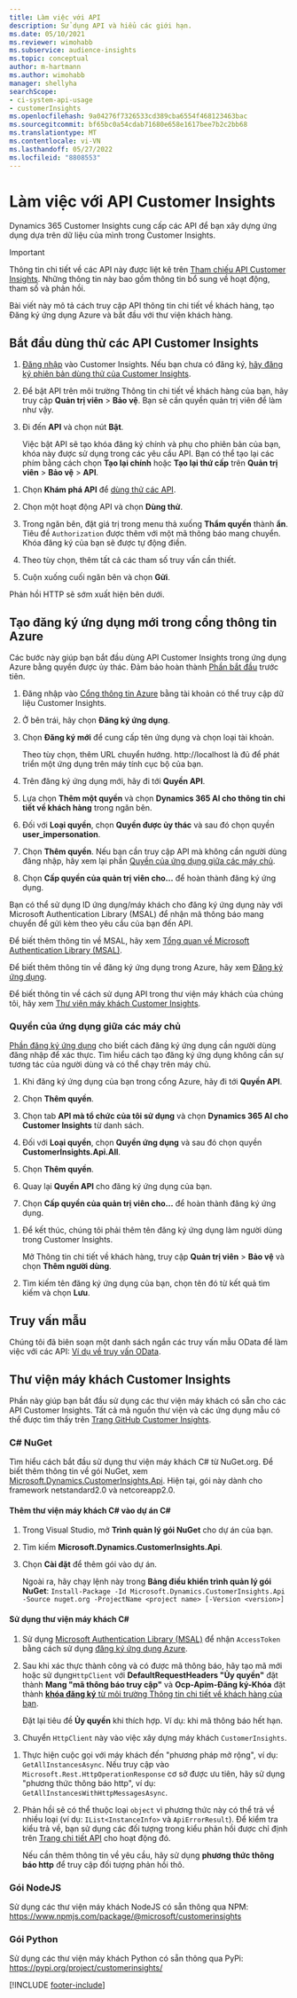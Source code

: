 ```yaml
---
title: Làm việc với API
description: Sử dụng API và hiểu các giới hạn.
ms.date: 05/10/2021
ms.reviewer: wimohabb
ms.subservice: audience-insights
ms.topic: conceptual
author: m-hartmann
ms.author: wimohabb
manager: shellyha
searchScope:
- ci-system-api-usage
- customerInsights
ms.openlocfilehash: 9a04276f7326533cd389cba6554f468123463bac
ms.sourcegitcommit: bf65bc0a54cdab71680e658e1617bee7b2c2bb68
ms.translationtype: MT
ms.contentlocale: vi-VN
ms.lasthandoff: 05/27/2022
ms.locfileid: "8808553"
---
```

# <a name="work-with-customer-insights-apis"></a>Làm việc với API Customer Insights

Dynamics 365 Customer Insights cung cấp các API để bạn xây dựng ứng dụng dựa trên dữ liệu của mình trong Customer Insights.

> [!IMPORTANT]
> Thông tin chi tiết về các API này được liệt kê trên [Tham chiếu API Customer Insights](https://developer.ci.ai.dynamics.com/api-details#api=CustomerInsights). Những thông tin này bao gồm thông tin bổ sung về hoạt động, tham số và phản hồi.

Bài viết này mô tả cách truy cập API thông tin chi tiết về khách hàng, tạo Đăng ký ứng dụng Azure và bắt đầu với thư viện khách hàng.

## <a name="get-started-trying-the-customer-insights-apis"></a>Bắt đầu dùng thử các API Customer Insights

1. [Đăng nhập](https://home.ci.ai.dynamics.com) vào Customer Insights. Nếu bạn chưa có đăng ký, [hãy đăng ký phiên bản dùng thử của Customer Insights](https://aka.ms/tryci).

1. Để bật API trên môi trường Thông tin chi tiết về khách hàng của bạn, hãy truy cập **Quản trị viên** > **Bảo vệ**. Bạn sẽ cần quyền quản trị viên để làm như vậy.

1. Đi đến **API** và chọn nút **Bật**.    
 
   Việc bật API sẽ tạo khóa đăng ký chính và phụ cho phiên bản của bạn, khóa này được sử dụng trong các yêu cầu API. Bạn có thể tạo lại các phím bằng cách chọn **Tạo lại chính** hoặc **Tạo lại thứ cấp** trên **Quản trị viên** > **Bảo vệ** > **API**.

<!--  :::image type="content" source="media/enable-apis.gif" alt-text="Enable Customer Insights APIs."::: -->

1. Chọn **Khám phá API** để [dùng thử các API](https://developer.ci.ai.dynamics.com/api-details#api=CustomerInsights&operation=Get-all-instances).

1. Chọn một hoạt động API và chọn **Dùng thử**.

1. Trong ngăn bên, đặt giá trị trong menu thả xuống **Thẩm quyền** thành **ẩn**. Tiêu đề `Authorization` được thêm với một mã thông báo mang chuyển. Khóa đăng ký của bạn sẽ được tự động điền.
  
1. Theo tùy chọn, thêm tất cả các tham số truy vấn cần thiết.

1. Cuộn xuống cuối ngăn bên và chọn **Gửi**.

Phản hồi HTTP sẽ sớm xuất hiện bên dưới.

<!--   :::image type="content" source="media/try-apis.gif" alt-text="How to test the APIs."::: -->

## <a name="create-a-new-app-registration-in-the-azure-portal"></a>Tạo đăng ký ứng dụng mới trong cổng thông tin Azure

Các bước này giúp bạn bắt đầu dùng API Customer Insights trong ứng dụng Azure bằng quyền được ủy thác. Đảm bảo hoàn thành [Phần bắt đầu](#get-started-trying-the-customer-insights-apis) trước tiên.

1. Đăng nhập vào [Cổng thông tin Azure](https://portal.azure.com) bằng tài khoản có thể truy cập dữ liệu Customer Insights.

1. Ở bên trái, hãy chọn **Đăng ký ứng dụng**.

1. Chọn **Đăng ký mới** để cung cấp tên ứng dụng và chọn loại tài khoản.

   Theo tùy chọn, thêm URL chuyển hướng. http://localhost là đủ để phát triển một ứng dụng trên máy tính cục bộ của bạn.

1. Trên đăng ký ứng dụng mới, hãy đi tới **Quyền API**.

1. Lựa chọn **Thêm một quyền** và chọn **Dynamics 365 AI cho thông tin chi tiết về khách hàng** trong ngăn bên.

1. Đối với **Loại quyền**, chọn **Quyền được ủy thác** và sau đó chọn quyền **user_impersonation**.

1. Chọn **Thêm quyền**. Nếu bạn cần truy cập API mà không cần người dùng đăng nhập, hãy xem lại phần [Quyền của ứng dụng giữa các máy chủ](#server-to-server-application-permissions).

1. Chọn **Cấp quyền của quản trị viên cho...** để hoàn thành đăng ký ứng dụng.

Bạn có thể sử dụng ID ứng dụng/máy khách cho đăng ký ứng dụng này với Microsoft Authentication Library (MSAL) để nhận mã thông báo mang chuyển để gửi kèm theo yêu cầu của bạn đến API.

<!-- :::image type="content" source="media/grant-admin-consent.gif" alt-text="How to grant admin consent."::: -->

Để biết thêm thông tin về MSAL, hãy xem [Tổng quan về Microsoft Authentication Library (MSAL)](/azure/active-directory/develop/msal-overview).

Để biết thêm thông tin về đăng ký ứng dụng trong Azure, hãy xem [Đăng ký ứng dụng](/graph/auth-register-app-v2).

Để biết thông tin về cách sử dụng API trong thư viện máy khách của chúng tôi, hãy xem [Thư viện máy khách Customer Insights](#customer-insights-client-libraries).

### <a name="server-to-server-application-permissions"></a>Quyền của ứng dụng giữa các máy chủ

[Phần đăng ký ứng dụng](#create-a-new-app-registration-in-the-azure-portal) cho biết cách đăng ký ứng dụng cần người dùng đăng nhập để xác thực. Tìm hiểu cách tạo đăng ký ứng dụng không cần sự tương tác của người dùng và có thể chạy trên máy chủ.

1. Khi đăng ký ứng dụng của bạn trong cổng Azure, hãy đi tới **Quyền API**.

1. Chọn **Thêm quyền**. 

1. Chọn tab **API mà tổ chức của tôi sử dụng** và chọn **Dynamics 365 AI cho Customer Insights** từ danh sách. 

1. Đối với **Loại quyền**, chọn **Quyền ứng dụng** và sau đó chọn quyền **CustomerInsights.Api.All**.

1. Chọn **Thêm quyền**.

1. Quay lại **Quyền API** cho đăng ký ứng dụng của bạn.

1. Chọn **Cấp quyền của quản trị viên cho...** để hoàn thành đăng ký ứng dụng.

 <!--  :::image type="content" source="media/grant-admin-consent.gif" alt-text="How to grant admin consent."::: -->

1. Để kết thúc, chúng tôi phải thêm tên đăng ký ứng dụng làm người dùng trong Customer Insights.  
   
   Mở Thông tin chi tiết về khách hàng, truy cập **Quản trị viên** > **Bảo vệ** và chọn **Thêm người dùng**.

1. Tìm kiếm tên đăng ký ứng dụng của bạn, chọn tên đó từ kết quả tìm kiếm và chọn **Lưu**.

## <a name="sample-queries"></a>Truy vấn mẫu

Chúng tôi đã biên soạn một danh sách ngắn các truy vấn mẫu OData để làm việc với các API: [Ví dụ về truy vấn OData](odata-examples.md).

## <a name="customer-insights-client-libraries"></a>Thư viện máy khách Customer Insights

Phần này giúp bạn bắt đầu sử dụng các thư viện máy khách có sẵn cho các API Customer Insights. Tất cả mã nguồn thư viện và các ứng dụng mẫu có thể được tìm thấy trên [Trang GitHub Customer Insights](https://github.com/microsoft/Dynamics365-CustomerInsights-Client-Libraries). 

### <a name="c-nuget"></a>C# NuGet

Tìm hiểu cách bắt đầu sử dụng thư viện máy khách C# từ NuGet.org. Để biết thêm thông tin về gói NuGet, xem [Microsoft.Dynamics.CustomerInsights.Api](https://www.nuget.org/packages/Microsoft.Dynamics.CustomerInsights.Api/). Hiện tại, gói này dành cho framework netstandard2.0 và netcoreapp2.0.

#### <a name="add-the-c-client-library-to-a-c-project"></a>Thêm thư viện máy khách C# vào dự án C#

1. Trong Visual Studio, mở **Trình quản lý gói NuGet** cho dự án của bạn.

1. Tìm kiếm **Microsoft.Dynamics.CustomerInsights.Api**.

1. Chọn **Cài đặt** để thêm gói vào dự án.
 
   Ngoài ra, hãy chạy lệnh này trong **Bảng điều khiển trình quản lý gói NuGet**: `Install-Package -Id Microsoft.Dynamics.CustomerInsights.Api -Source nuget.org -ProjectName <project name> [-Version <version>]`

 <!--  :::image type="content" source="media/visual-studio-nuget-package.gif" alt-text="Add NuGet package to Visual Studio project."::: -->

#### <a name="use-the-c-client-library"></a>Sử dụng thư viện máy khách C#

1. Sử dụng [Microsoft Authentication Library (MSAL)](/azure/active-directory/develop/msal-overview) để nhận `AccessToken` bằng cách sử dụng [đăng ký ứng dụng Azure](#create-a-new-app-registration-in-the-azure-portal).

1. Sau khi xác thực thành công và có được mã thông báo, hãy tạo mã mới hoặc sử dụng`HttpClient` với **DefaultRequestHeaders "Ủy quyền"** đặt thành **Mang "mã thông báo truy cập"** và **Ocp-Apim-Đăng ký-Khóa** đặt thành [**khóa đăng ký** từ môi trường Thông tin chi tiết về khách hàng của bạn](#get-started-trying-the-customer-insights-apis).   
 
   Đặt lại tiêu đề **Ủy quyền** khi thích hợp. Ví dụ: khi mã thông báo hết hạn.

1. Chuyển `HttpClient` này vào việc xây dựng máy khách `CustomerInsights`.

<!--   :::image type="content" source="media/httpclient-sample.png" alt-text="Sample of httpclient."::: -->

1. Thực hiện cuộc gọi với máy khách đến "phương pháp mở rộng", ví dụ: `GetAllInstancesAsync`. Nếu truy cập vào `Microsoft.Rest.HttpOperationResponse` cơ sở được ưu tiên, hãy sử dụng "phương thức thông báo http", ví dụ: `GetAllInstancesWithHttpMessagesAsync`.

1. Phản hồi sẽ có thể thuộc loại `object` vì phương thức này có thể trả về nhiều loại (ví dụ: `IList<InstanceInfo>` và `ApiErrorResult`). Để kiểm tra kiểu trả về, bạn sử dụng các đối tượng trong kiểu phản hồi được chỉ định trên [Trang chi tiết API](https://developer.ci.ai.dynamics.com/api-details#api=CustomerInsights) cho hoạt động đó.    
   
   Nếu cần thêm thông tin về yêu cầu, hãy sử dụng **phương thức thông báo http** để truy cập đối tượng phản hồi thô.

### <a name="nodejs-package"></a>Gói NodeJS

Sử dụng các thư viện máy khách NodeJS có sẵn thông qua NPM: https://www.npmjs.com/package/@microsoft/customerinsights

### <a name="python-package"></a>Gói Python

Sử dụng các thư viện máy khách Python có sẵn thông qua PyPi: https://pypi.org/project/customerinsights/

[!INCLUDE [footer-include](includes/footer-banner.md)]
